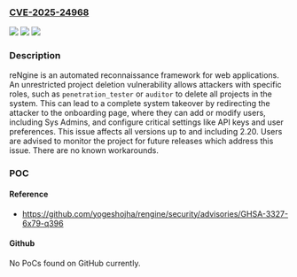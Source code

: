 ### [CVE-2025-24968](https://cve.mitre.org/cgi-bin/cvename.cgi?name=CVE-2025-24968)
![](https://img.shields.io/static/v1?label=Product&message=rengine&color=blue)
![](https://img.shields.io/static/v1?label=Version&message=%3C%3D%202.2.0%20&color=brightgreen)
![](https://img.shields.io/static/v1?label=Vulnerability&message=CWE-284%3A%20Improper%20Access%20Control&color=brightgreen)

### Description

reNgine is an automated reconnaissance framework for web applications. An unrestricted project deletion vulnerability allows attackers with specific roles, such as `penetration_tester` or `auditor` to delete all projects in the system. This can lead to a complete system takeover by redirecting the attacker to the onboarding page, where they can add or modify users, including Sys Admins, and configure critical settings like API keys and user preferences. This issue affects all versions up to and including 2.20. Users are advised to monitor the project for future releases which address this issue. There are no known workarounds.

### POC

#### Reference
- https://github.com/yogeshojha/rengine/security/advisories/GHSA-3327-6x79-q396

#### Github
No PoCs found on GitHub currently.

